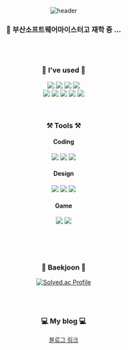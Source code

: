<div align="center">

![header](https://capsule-render.vercel.app/api?type=waving&color=6ec7f9&height=300&section=header&text=welcome&fontSize=90&animation=fadeIn&fontAlignY=38&desc=Juyoung's%20GitHub%20Profile&descAlignY=51&descAlign=62)
### 🏫 부산소프트웨어마이스터고 재학 중 ...
  
<br>
<br>

### 🌱 I've used 🌱
<p>
  <img src="https://img.shields.io/badge/HTML-E34F26?style=flat&logo=HTML5&logoColor=white"/>
  <img src="https://img.shields.io/badge/CSS-1572B6?style=flat&logo=CSS3&logoColor=white"/>
  <img src="https://img.shields.io/badge/Javascript-F7DF1E?style=flat&logo=JavaScript&logoColor=black"/>
  <img src="https://img.shields.io/badge/react-61DAFB?style=flat&logo=react&logoColor=black">
  <br>
  <img src="https://img.shields.io/badge/C++-00599C?style=flat&logo=C%2B%2B&logoColor=white"/>
  <img src="https://img.shields.io/badge/C-A8B9CC?style=flat&logo=C&logoColor=white"/>
  <img src="https://img.shields.io/badge/c%23-%23239120.svg?style=flat&logo=c-sharp&logoColor=white"/>
  <img src="https://img.shields.io/badge/Python-white?style=flat&logo=Python&logoColor=#3776AB"/>
  <img src="https://img.shields.io/badge/MySQL-4479A1?style=flat&logo=MySQL&logoColor=white"/>
  </p>
  
<br>

### ⚒️ Tools ⚒️
<p>
  <h4>Coding</h4>
  <img src="https://img.shields.io/badge/Git-blue?style=flat&logo=Git&logoColor=F05032"/></a>
  <img src="https://img.shields.io/badge/GitHub-gray?style=flat&logo=GitHub&logoColor=black"/></a>
  <img src="https://img.shields.io/badge/Visual%20Studio%20Code-007ACC?style=flat&logo=Visual%20Studio%20Code&logoColor=white"/>
  <br>
  <h4>Design</h4>
  <img src="https://img.shields.io/badge/Figma-F24E1E?style=flat&logo=Figma&logoColor=white"/>
  <img src="https://img.shields.io/badge/Adobe-FF0000?style=flat&logo=Adobe&logoColor=white"/>
  <img src="https://img.shields.io/badge/Adobe Photoshop-FF0000-?style=flat&logo=Adobe Photoshop&logoColor=white"/>
  <br>
  <h4>Game</h4>
  <img src="https://img.shields.io/badge/Visual%20Studio-5C2D91?style=flat&logo=Visual%20Studio&logoColor=white"/>
  <img src="https://img.shields.io/badge/Unity-FAFAFA.svg?&style=flat&logo=flat&logoColor=black"/></a>
  <br>
</p>

<br>
<br>
<br>

### 📒 Baekjoon 📕

[![Solved.ac Profile](http://mazassumnida.wtf/api/v2/generate_badge?boj=sjy010208)](https://solved.ac/sjy010208/) 

<br>
<br>

### 💻 My blog 💻

[블로그 링크](https://velog.io/@sjy1410)

</div>
